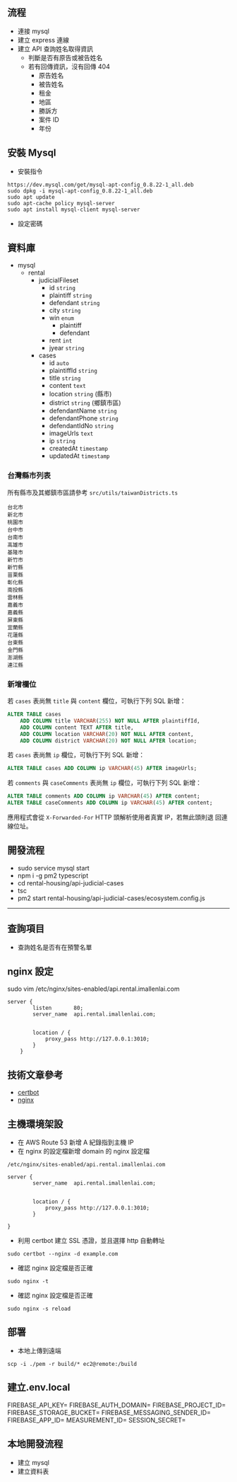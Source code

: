 ## 流程

-   連接 mysql
-   建立 express 連線
-   建立 API 查詢姓名取得資訊
    -   判斷是否有原告或被告姓名
    -   若有回傳資訊，沒有回傳 404
        -   原告姓名
        -   被告姓名
        -   租金
        -   地區
        -   勝訴方
        -   案件 ID
        -   年份

## 安裝 Mysql

-   安裝指令

```
https://dev.mysql.com/get/mysql-apt-config_0.8.22-1_all.deb
sudo dpkg -i mysql-apt-config_0.8.22-1_all.deb
sudo apt update
sudo apt-cache policy mysql-server
sudo apt install mysql-client mysql-server
```

-   設定密碼

## 資料庫

-   mysql
    -   rental
        -   judicialFileset
            -   id `string`
            -   plaintiff `string`
            -   defendant `string`
            -   city `string`
            -   win `enum`
                -   plaintiff
                -   defendant
            -   rent `int`
            -   jyear `string`
        -   cases
            -   id `auto`
            -   plaintiffId `string`
            -   title `string`
            -   content `text`
            -   location `string` (縣市)
            -   district `string` (鄉鎮市區)
            -   defendantName `string`
            -   defendantPhone `string`
            -   defendantIdNo `string`
            -   imageUrls `text`
            -   ip `string`
            -   createdAt `timestamp`
            -   updatedAt `timestamp`

### 台灣縣市列表

所有縣市及其鄉鎮市區請參考 `src/utils/taiwanDistricts.ts`

```
台北市
新北市
桃園市
台中市
台南市
高雄市
基隆市
新竹市
新竹縣
苗栗縣
彰化縣
南投縣
雲林縣
嘉義市
嘉義縣
屏東縣
宜蘭縣
花蓮縣
台東縣
金門縣
澎湖縣
連江縣
```

### 新增欄位

若 `cases` 表尚無 `title` 與 `content` 欄位，可執行下列 SQL 新增：

```sql
ALTER TABLE cases
    ADD COLUMN title VARCHAR(255) NOT NULL AFTER plaintiffId,
    ADD COLUMN content TEXT AFTER title,
    ADD COLUMN location VARCHAR(20) NOT NULL AFTER content,
    ADD COLUMN district VARCHAR(20) NOT NULL AFTER location;
```

若 `cases` 表尚無 `ip` 欄位，可執行下列 SQL 新增：

```sql
ALTER TABLE cases ADD COLUMN ip VARCHAR(45) AFTER imageUrls;
```

若 `comments` 與 `caseComments` 表尚無 `ip` 欄位，可執行下列 SQL 新增：

```sql
ALTER TABLE comments ADD COLUMN ip VARCHAR(45) AFTER content;
ALTER TABLE caseComments ADD COLUMN ip VARCHAR(45) AFTER content;
```

應用程式會從 `X-Forwarded-For` HTTP 頭解析使用者真實 IP，若無此頭則退
回連線位址。

## 開發流程

-   sudo service mysql start
-   npm i -g pm2 typescript
-   cd rental-housing/api-judicial-cases
-   tsc
-   pm2 start rental-housing/api-judicial-cases/ecosystem.config.js

---

## 查詢項目

-   查詢姓名是否有在預警名單

## nginx 設定

sudo vim /etc/nginx/sites-enabled/api.rental.imallenlai.com

```
server {
        listen       80;
        server_name  api.rental.imallenlai.com;


        location / {
            proxy_pass http://127.0.0.1:3010;
        }
    }
```

## 技術文章參考

-   [certbot](https://www.digitalocean.com/community/tutorials/how-to-secure-nginx-with-let-s-encrypt-on-ubuntu-20-04)
-   [nginx](https://andy6804tw.github.io/2022/02/27/nginx-tutorial/)

## 主機環境架設

-   在 AWS Route 53 新增 A 紀錄指到主機 IP
-   在 nginx 的設定檔新增 domain 的 nginx 設定檔

`/etc/nginx/sites-enabled/api.rental.imallenlai.com`

```
server {
        server_name  api.rental.imallenlai.com;


        location / {
            proxy_pass http://127.0.0.1:3010;
        }

}
```

-   利用 certbot 建立 SSL 憑證，並且選擇 http 自動轉址

```
sudo certbot --nginx -d example.com
```

-   確認 nginx 設定檔是否正確

```
sudo nginx -t
```

-   確認 nginx 設定檔是否正確

```
sudo nginx -s reload
```

## 部署

-   本地上傳到遠端

```
scp -i ./pem -r build/* ec2@remote:/build
```

## 建立.env.local

FIREBASE_API_KEY=
FIREBASE_AUTH_DOMAIN=
FIREBASE_PROJECT_ID=
FIREBASE_STORAGE_BUCKET=
FIREBASE_MESSAGING_SENDER_ID=
FIREBASE_APP_ID=
MEASUREMENT_ID=
SESSION_SECRET=

## 本地開發流程
- 建立 mysql
- 建立資料表